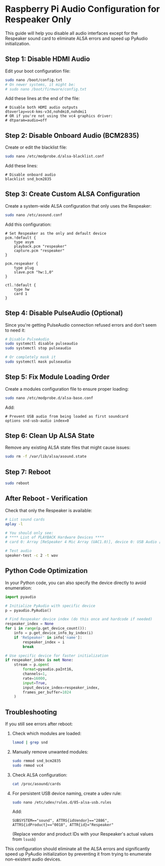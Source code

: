 # Raspberry Pi Audio Configuration for Respeaker Only

This guide will help you disable all audio interfaces except for the Respeaker sound card to eliminate ALSA errors and speed up PyAudio initialization.

## Step 1: Disable HDMI Audio

Edit your boot configuration file:

```bash
sudo nano /boot/config.txt
# On newer systems, it might be:
# sudo nano /boot/firmware/config.txt
```

Add these lines at the end of the file:

```
# Disable both HDMI audio outputs
dtoverlay=vc4-kms-v3d,nohdmi0,nohdmi1
# OR if you're not using the vc4 graphics driver:
# dtparam=audio=off
```

## Step 2: Disable Onboard Audio (BCM2835)

Create or edit the blacklist file:

```bash
sudo nano /etc/modprobe.d/alsa-blacklist.conf
```

Add these lines:

```
# Disable onboard audio
blacklist snd_bcm2835
```

## Step 3: Create Custom ALSA Configuration

Create a system-wide ALSA configuration that only uses the Respeaker:

```bash
sudo nano /etc/asound.conf
```

Add this configuration:

```
# Set Respeaker as the only and default device
pcm.!default {
    type asym
    playback.pcm "respeaker"
    capture.pcm "respeaker"
}

pcm.respeaker {
    type plug
    slave.pcm "hw:1,0"
}

ctl.!default {
    type hw
    card 1
}
```

## Step 4: Disable PulseAudio (Optional)

Since you're getting PulseAudio connection refused errors and don't seem to need it:

```bash
# Disable PulseAudio
sudo systemctl disable pulseaudio
sudo systemctl stop pulseaudio

# Or completely mask it
sudo systemctl mask pulseaudio
```

## Step 5: Fix Module Loading Order

Create a modules configuration file to ensure proper loading:

```bash
sudo nano /etc/modprobe.d/alsa-base.conf
```

Add:

```
# Prevent USB audio from being loaded as first soundcard
options snd-usb-audio index=0
```

## Step 6: Clean Up ALSA State

Remove any existing ALSA state files that might cause issues:

```bash
sudo rm -f /var/lib/alsa/asound.state
```

## Step 7: Reboot

```bash
sudo reboot
```

## After Reboot - Verification

Check that only the Respeaker is available:

```bash
# List sound cards
aplay -l

# You should only see:
# **** List of PLAYBACK Hardware Devices ****
# card 0: Array [ReSpeaker 4 Mic Array (UAC1.0)], device 0: USB Audio [USB Audio]

# Test audio
speaker-test -c 2 -t wav
```

## Python Code Optimization

In your Python code, you can also specify the device directly to avoid enumeration:

```python
import pyaudio

# Initialize PyAudio with specific device
p = pyaudio.PyAudio()

# Find Respeaker device index (do this once and hardcode if needed)
respeaker_index = None
for i in range(p.get_device_count()):
    info = p.get_device_info_by_index(i)
    if 'ReSpeaker' in info['name']:
        respeaker_index = i
        break

# Use specific device for faster initialization
if respeaker_index is not None:
    stream = p.open(
        format=pyaudio.paInt16,
        channels=1,
        rate=16000,
        input=True,
        input_device_index=respeaker_index,
        frames_per_buffer=1024
    )
```

## Troubleshooting

If you still see errors after reboot:

1. Check which modules are loaded:
   ```bash
   lsmod | grep snd
   ```

2. Manually remove unwanted modules:
   ```bash
   sudo rmmod snd_bcm2835
   sudo rmmod vc4
   ```

3. Check ALSA configuration:
   ```bash
   cat /proc/asound/cards
   ```

4. For persistent USB device naming, create a udev rule:
   ```bash
   sudo nano /etc/udev/rules.d/85-alsa-usb.rules
   ```
   
   Add:
   ```
   SUBSYSTEM=="sound", ATTRS{idVendor}=="2886", ATTRS{idProduct}=="0018", ATTR{id}="Respeaker"
   ```
   (Replace vendor and product IDs with your Respeaker's actual values from `lsusb`)

This configuration should eliminate all the ALSA errors and significantly speed up PyAudio initialization by preventing it from trying to enumerate non-existent audio devices. 